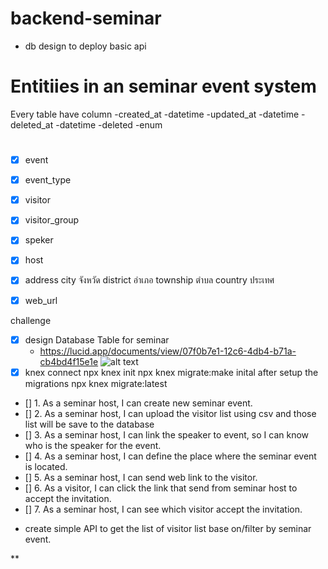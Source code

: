 # backend-seminar
- db design to deploy basic api


# Entitiies in an seminar event system
 Every table have column
    -created_at -datetime
    -updated_at -datetime
    -deleted_at -datetime
    -deleted -enum
#
* [x] event
* [x] event_type
* [x] visitor
* [x] visitor_group
* [x] speker
* [x] host
* [x] address
      city จังหวัด
      district อำเภอ
      township ตำบล
      country ประเทศ
* [x] web_url



challenge
* [x] design Database Table for seminar
     - https://lucid.app/documents/view/07f0b7e1-12c6-4db4-b71a-cb4bd4f15e1e
     ![alt text](https://lucid.app/documents/view/07f0b7e1-12c6-4db4-b71a-cb4bd4f15e1e)
* [x] knex connect
        npx knex init
        npx knex migrate:make inital
        after setup the migrations
            npx knex migrate:latest
* [] 1. As a seminar host, I can create new seminar event.
* [] 2. As a seminar host, I can upload the visitor list using csv and those list will be save to the database
* [] 3. As a seminar host, I can link the speaker to event, so I can know who is the speaker for the event.
* [] 4. As a seminar host, I can define the place where the seminar event  is located.
* [] 5. As a seminar host, I can send web link to the visitor.
* [] 6. As a visitor, I can click the link that send from seminar host to accept the invitation.
* [] 7. As a seminar host, I can see which visitor accept the invitation.

- create simple API to get the list of visitor list base on/filter by seminar event.





**